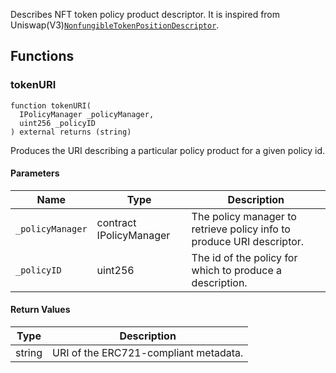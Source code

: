 Describes NFT token policy product descriptor. It is inspired from Uniswap(V3)[`NonfungibleTokenPositionDescriptor`](https://docs.uniswap.org/protocol/reference/periphery/NonfungibleTokenPositionDescriptor).


## Functions

### **tokenURI**
```solidity
function tokenURI(
  IPolicyManager _policyManager,
  uint256 _policyID
) external returns (string) 
```

Produces the URI describing a particular policy product for a given policy id.

#### Parameters
| Name | Type | Description                                             |
| ---- | ----- | ------------------------------------------------------ |
|`_policyManager` | contract IPolicyManager | The policy manager to retrieve policy info to produce URI descriptor.
|`_policyID` | uint256 | The id of the policy for which to produce a description.

#### Return Values
| Type | Description                                             |
| ----- | ------------------------------------------------------ |
|string | URI of the ERC721-compliant metadata.